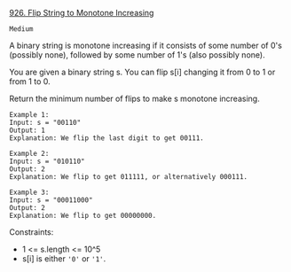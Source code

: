 [926. Flip String to Monotone Increasing](https://leetcode.com/problems/flip-string-to-monotone-increasing/)

`Medium`

A binary string is monotone increasing if it consists of some number of 0's (possibly none), followed by some number of 1's (also possibly none).

You are given a binary string s. You can flip s[i] changing it from 0 to 1 or from 1 to 0.

Return the minimum number of flips to make s monotone increasing.

```
Example 1:
Input: s = "00110"
Output: 1
Explanation: We flip the last digit to get 00111.

Example 2:
Input: s = "010110"
Output: 2
Explanation: We flip to get 011111, or alternatively 000111.

Example 3:
Input: s = "00011000"
Output: 2
Explanation: We flip to get 00000000.
```

Constraints:

- 1 <= s.length <= 10^5
- s[i] is either `'0'` or `'1'`.